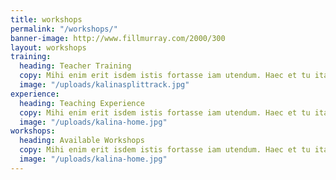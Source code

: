 ```yaml
---
title: workshops
permalink: "/workshops/"
banner-image: http://www.fillmurray.com/2000/300
layout: workshops
training:
  heading: Teacher Training
  copy: Mihi enim erit isdem istis fortasse iam utendum. Haec et tu ita posuisti, et verba vestra sunt. Itaque a sapientia praecipitur se ipsam, si usus sit, sapiens ut relinquat. Sed quid attinet de rebus tam apertis plura requirere?
  image: "/uploads/kalinasplittrack.jpg"
experience:
  heading: Teaching Experience
  copy: Mihi enim erit isdem istis fortasse iam utendum. Haec et tu ita posuisti, et verba vestra sunt. Itaque a sapientia praecipitur se ipsam, si usus sit, sapiens ut relinquat. Sed quid attinet de rebus tam apertis plura requirere?
  image: "/uploads/kalina-home.jpg"
workshops:
  heading: Available Workshops
  copy: Mihi enim erit isdem istis fortasse iam utendum. Haec et tu ita posuisti, et verba vestra sunt. Itaque a sapientia praecipitur se ipsam, si usus sit, sapiens ut relinquat. Sed quid attinet de rebus tam apertis plura requirere?
  image: "/uploads/kalina-home.jpg"
---
```

